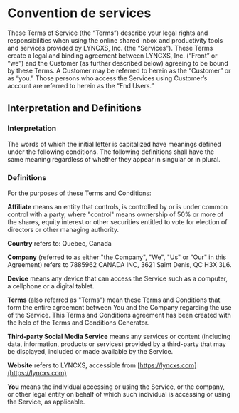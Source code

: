 # Convention de services

These Terms of Service (the “Terms”) describe your legal rights and responsibilities when using the online shared inbox and productivity tools and services provided by LYNCXS, Inc. (the “Services”). These Terms create a legal and binding agreement between LYNCXS, Inc. (“Front” or “we”) and the Customer (as further described below) agreeing to be bound by these Terms. A Customer may be referred to herein as the “Customer” or as “you.” Those persons who access the Services using Customer’s account are referred to herein as the “End Users.”

## Interpretation and Definitions

### Interpretation

The words of which the initial letter is capitalized have meanings defined under the following conditions. The following definitions shall have the same meaning regardless of whether they appear in singular or in plural.

### Definitions

For the purposes of these Terms and Conditions:

**Affiliate** means an entity that controls, is controlled by or is under common control with a party, where "control" means ownership of 50% or more of the shares, equity interest or other securities entitled to vote for election of directors or other managing authority.

**Country** refers to: Quebec, Canada

**Company** (referred to as either "the Company", "We", "Us" or "Our" in this Agreement) refers to 7885962 CANADA INC, 3621 Saint Denis, QC H3X 3L6.

**Device** means any device that can access the Service such as a computer, a cellphone or a digital tablet.

**Terms** (also referred as "Terms") mean these Terms and Conditions that form the entire agreement between You and the Company regarding the use of the Service. This Terms and Conditions agreement has been created with the help of the Terms and Conditions Generator.

**Third-party Social Media Service** means any services or content (including data, information, products or services) provided by a third-party that may be displayed, included or made available by the Service.

**Website** refers to LYNCXS, accessible from [https://lyncxs.com](https://lyncxs.com)

**You** means the individual accessing or using the Service, or the company, or other legal entity on behalf of which such individual is accessing or using the Service, as applicable.
